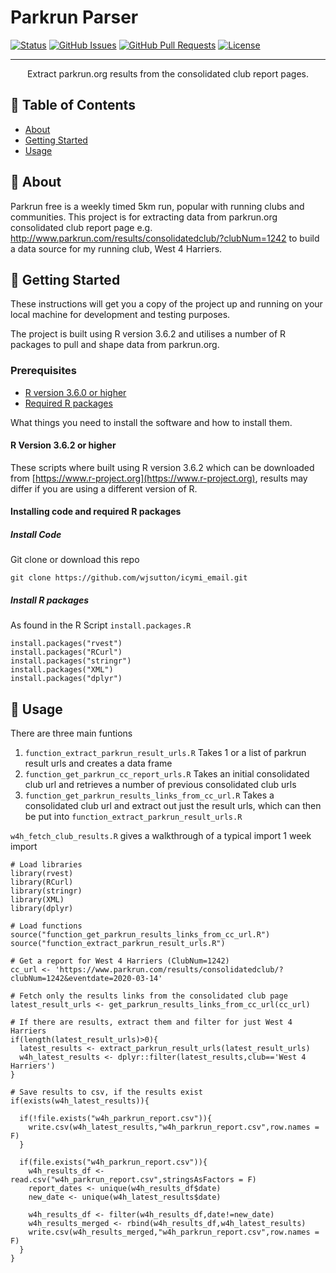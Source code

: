 # Parkrun Parser

[![Status](https://img.shields.io/badge/status-active-success.svg)]() [![GitHub Issues](https://img.shields.io/github/issues/wjsutton/parkrun_parser.svg)](https://github.com/wjsutton/parkrun_parser/issues) [![GitHub Pull Requests](https://img.shields.io/github/issues-pr/wjsutton/parkrun_parser.svg)](https://github.com/wjsutton/parkrun_parser/pulls) [![License](https://img.shields.io/badge/license-MIT-blue.svg)](/LICENSE)

---

<p align="center"> Extract parkrun.org results from the consolidated club report pages.
    <br> 
</p>

## 📝 Table of Contents
+ [About](#about)
+ [Getting Started](#getting_started)
+ [Usage](#usage)

## 🧐 About <a name = "about"></a>
Parkrun free is a weekly timed 5km run, popular with running clubs and communities. This project is for extracting data from parkrun.org consolidated club report page e.g. http://www.parkrun.com/results/consolidatedclub/?clubNum=1242 to build a data source for my running club, West 4 Harriers.

## 🏁 Getting Started <a name = "getting_started"></a>
These instructions will get you a copy of the project up and running on your local machine for development and testing purposes. 

The project is built using R version 3.6.2 and utilises a number of R packages to pull and shape data from parkrun.org.

### Prerequisites
- [R version 3.6.0 or higher](#r_version)
- [Required R packages](#r_packages)

What things you need to install the software and how to install them.

#### R Version 3.6.2 or higher <a name = "r_version"></a>
These scripts where built using R version 3.6.2 which can be downloaded from [https://www.r-project.org](https://www.r-project.org), results may differ if you are using a different version of R.

#### Installing code and required R packages <a name = "r_packages"></a>

##### Install Code

Git clone or download this repo

```
git clone https://github.com/wjsutton/icymi_email.git
```
##### Install R packages

As found in the R Script  `install.packages.R`

```
install.packages("rvest")
install.packages("RCurl")
install.packages("stringr")
install.packages("XML")
install.packages("dplyr")
```
## 🎈 Usage <a name="usage"></a>
There are three main funtions

1. `function_extract_parkrun_result_urls.R`
	Takes 1 or a list of parkrun result urls and creates a data frame
2. `function_get_parkrun_cc_report_urls.R`
	Takes an initial consolidated club url and retrieves a number of previous consolidated club urls
3. `function_get_parkrun_results_links_from_cc_url.R`
	Takes a consolidated club url and extract out just the result urls, which can then be put into `function_extract_parkrun_result_urls.R`

`w4h_fetch_club_results.R` gives a walkthrough of a typical import 1 week import

```
# Load libraries
library(rvest)
library(RCurl)
library(stringr)
library(XML)
library(dplyr)

# Load functions
source("function_get_parkrun_results_links_from_cc_url.R")
source("function_extract_parkrun_result_urls.R")

# Get a report for West 4 Harriers (ClubNum=1242)
cc_url <- 'https://www.parkrun.com/results/consolidatedclub/?clubNum=1242&eventdate=2020-03-14'

# Fetch only the results links from the consolidated club page
latest_result_urls <- get_parkrun_results_links_from_cc_url(cc_url)

# If there are results, extract them and filter for just West 4 Harriers
if(length(latest_result_urls)>0){
  latest_results <- extract_parkrun_result_urls(latest_result_urls)
  w4h_latest_results <- dplyr::filter(latest_results,club=='West 4 Harriers')
}

# Save results to csv, if the results exist
if(exists(w4h_latest_results)){
  
  if(!file.exists("w4h_parkrun_report.csv")){
    write.csv(w4h_latest_results,"w4h_parkrun_report.csv",row.names = F)
  }
  
  if(file.exists("w4h_parkrun_report.csv")){
    w4h_results_df <- read.csv("w4h_parkrun_report.csv",stringsAsFactors = F)
    report_dates <- unique(w4h_results_df$date)
    new_date <- unique(w4h_latest_results$date)
    
    w4h_results_df <- filter(w4h_results_df,date!=new_date)
    w4h_results_merged <- rbind(w4h_results_df,w4h_latest_results)
    write.csv(w4h_results_merged,"w4h_parkrun_report.csv",row.names = F)
  }
}
```

